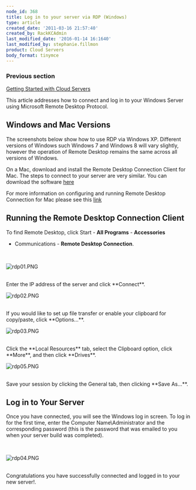 ```yaml
---
node_id: 368
title: Log in to your server via RDP (Windows)
type: article
created_date: '2011-03-16 21:57:40'
created_by: RackKCAdmin
last_modified_date: '2016-01-14 16:1640'
last_modified_by: stephanie.fillmon
product: Cloud Servers
body_format: tinymce
---
```


### Previous section

[Getting Started with Cloud
Servers](https://www.rackspace.com/knowledge_center/getting-started/cloud-servers)

This article addresses how to connect and log in to your Windows Server
using Microsoft Remote Desktop Protocol.

Windows and Mac Versions
------------------------

The screenshots below show how to use RDP via Windows XP. Different
versions of Windows such Windows 7 and Windows 8 will vary slightly,
however the operation of Remote Desktop remains the same across all
versions of Windows.

On a Mac, download and install the Remote Desktop Connection Client for
Mac. The steps to connect to your server are very similar. You can
download the software
[here](https://itunes.apple.com/us/app/microsoft-remote-desktop/id715768417?mt=12 "http://www.microsoft.com/mac/downloads.mspx?pid=Mactopia_RDC&fid=CD9EC77E-5B07-4332-849F-046611458871#viewer")

For more information on configuring and running Remote Desktop
Connection for Mac please see this
[link](https://technet.microsoft.com/en-us/library/dn473012.aspx "http://www.microsoft.com/mac/products/remote-desktop/default.mspx")

Running the Remote Desktop Connection Client
--------------------------------------------

To find Remote Desktop, click Start - **All Programs** - **Accessories**
- Communications - **Remote Desktop Connection**.

<br>

![rdp01.PNG](http://c0042672.cdn.cloudfiles.rackspacecloud.com/rdp01.PNG)

<br>
 Enter the IP address of the server and click **Connect**.

<br>

![rdp02.PNG](http://c0042672.cdn.cloudfiles.rackspacecloud.com/rdp02.PNG)

<br>
 If you would like to set up file transfer or enable your clipboard for
copy/paste, click **Options...**.

<br>

![rdp03.PNG](http://c0042672.cdn.cloudfiles.rackspacecloud.com/rdp03.PNG)

<br>
 Click the **Local Resources** tab, select the Clipboard option, click
**More**, and then click **Drives**.

<br>

![rdp05.PNG](http://c0042672.cdn.cloudfiles.rackspacecloud.com/rdp05.PNG)

<br>
 Save your session by clicking the General tab, then clicking **Save
As...**.

Log in to Your Server
---------------------

Once you have connected, you will see the Windows log in screen. To log
in for the first time, enter the Computer Name\\Administrator and the
corresponding password (this is the password that was emailed to you
when your server build was completed).

<br>

![rdp04.PNG](http://c0042672.cdn.cloudfiles.rackspacecloud.com/rdp04.PNG)

<br>
 Congratulations you have successfully connected and logged in to your
new server!.

